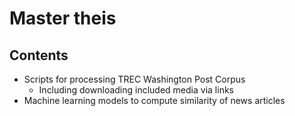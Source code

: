 # Master theis
## Contents
* Scripts for processing TREC Washington Post Corpus
  * Including downloading included media via links
* Machine learning models to compute similarity of news articles
